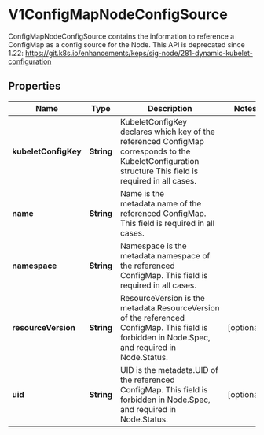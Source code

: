 

# V1ConfigMapNodeConfigSource

ConfigMapNodeConfigSource contains the information to reference a ConfigMap as a config source for the Node. This API is deprecated since 1.22: https://git.k8s.io/enhancements/keps/sig-node/281-dynamic-kubelet-configuration
## Properties

Name | Type | Description | Notes
------------ | ------------- | ------------- | -------------
**kubeletConfigKey** | **String** | KubeletConfigKey declares which key of the referenced ConfigMap corresponds to the KubeletConfiguration structure This field is required in all cases. | 
**name** | **String** | Name is the metadata.name of the referenced ConfigMap. This field is required in all cases. | 
**namespace** | **String** | Namespace is the metadata.namespace of the referenced ConfigMap. This field is required in all cases. | 
**resourceVersion** | **String** | ResourceVersion is the metadata.ResourceVersion of the referenced ConfigMap. This field is forbidden in Node.Spec, and required in Node.Status. |  [optional]
**uid** | **String** | UID is the metadata.UID of the referenced ConfigMap. This field is forbidden in Node.Spec, and required in Node.Status. |  [optional]



